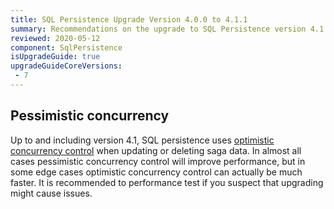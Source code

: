 ```yaml
---
title: SQL Persistence Upgrade Version 4.0.0 to 4.1.1
summary: Recommendations on the upgrade to SQL Persistence version 4.1.1
reviewed: 2020-05-12
component: SqlPersistence
isUpgradeGuide: true
upgradeGuideCoreVersions:
 - 7
---
```


## Pessimistic concurrency

Up to and including version 4.1, SQL persistence uses [optimistic concurrency control](https://en.wikipedia.org/wiki/Optimistic_concurrency_control) when updating or deleting saga data. In almost all cases pessimistic concurrency control will improve performance, but in some edge cases optimistic concurrency control can actually be much faster. It is recommended to performance test if you suspect that upgrading might cause issues.
